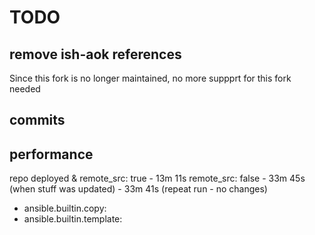# TODO

## remove ish-aok references

Since this fork is no longer maintained, no more suppprt for this fork needed

## commits

## performance

repo deployed & remote_src: true - 13m 11s
remote_src: false - 33m 45s (when stuff was updated) - 33m 41s (repeat run - no changes)

- ansible.builtin.copy:
- ansible.builtin.template:

